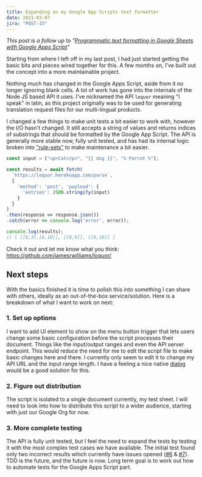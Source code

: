 ```yaml
---
title: Expanding on my Google App Scripts text formatter
date: 2021-03-07
jira: "POST-33"
---
```


*This post is a follow up
to "[Programmatic text formatting in Google Sheets with Google Apps Script](/posts/programmatic-text-formatting-in-google-sheets)"*

Starting from where I left off in my last post, I had just started getting the basic bits and pieces wired together for
this. A few months on, I've built out the concept into a more maintainable project.

Nothing much has changed in the Google Apps Script, aside from it no longer ignoring blank cells. A lot of work has gone
into the internals of the Node JS based API it uses. I've nicknamed the API `loquor` meaning "I speak" in latin, as this
project originally was to be used for generating translation request files for our multi-lingual products.

I changed a few things to make unit tests a bit easier to work with, however the I/O hasn't
changed. It still accepts a string of values and returns indices of substrings that should be formatted by the Google
App Script. The API is generally more stable now, fully unit tested, and has had its internal logic broken into
["rule-sets"](https://github.com/jamesrwilliams/loquor/tree/master/lib/rules) to make maintenance a bit easier.

```js
const input = ["<p>Cat</p>", "{{ dog }}", "% Parrot %"];

const results = await fetch(
  `https://loquor.herokuapp.com/parse`,
  {
    'method': 'post', 'payload': {
      'entries': JSON.stringify(input)
    }
  }
)
.then(response => response.json())
.catch(error => console.log('error', error));

console.log(results);
// [ [[0,3],[6,10]], [[0,9]], [[0,10]] ]
```

Check it out and let me know what you think: https://github.com/jamesrwilliams/loquor/

## Next steps

With the basics finished it is time to polish this into something I can share with others, ideally as an out-of-the-box
service/solution. Here is a breakdown of what I want to work on next:

### 1. Set up options

I want to add UI element to show on the menu button trigger that lets users change some basic configuration before the
script processes their document. Things like the input/output ranges and even the API server endpoint. This would reduce
the need for me to edit the script file to make basic changes here and there. I currently only seem to edit it to change my
API URL and the input range length. I have a feeling a nice
native [dialog](https://developers.google.com/apps-script/guides/dialogs) would be a good solution for this.

### 2. Figure out distribution

The script is isolated to a single document currently, my test sheet. I will need to look into how to distribute this
script to a wider audience, starting with just our Google Org for now.

### 3. More complete testing

The API is fully unit tested, but I feel the need to expand the tests by testing it with the
most complex test cases we have available. The initial test found only two incorrect results which currently have
issues opened ([#6](https://github.com/jamesrwilliams/loquor/issues/6) & [#7](https://github.com/jamesrwilliams/loquor/issues/7)).
TDD is the future, and the future is now. Long term goal is to work out how to automate tests for the Google Apps
Script part.
